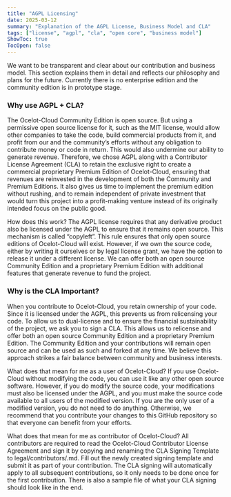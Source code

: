 ```yaml
---
title: "AGPL Licensing"
date: 2025-03-12
summary: "Explanation of the AGPL License, Business Model and CLA"
tags: ["license", "agpl", "cla", "open core", "business model"]
ShowToc: true
TocOpen: false
---
```


We want to be transparent and clear about our contribution and business model. This section explains them in detail and reflects our philosophy and plans for the future. Currently there is no enterprise edition and the community edition is in prototype stage.

### Why use AGPL + CLA?

The Ocelot-Cloud Community Edition is open source. But using a permissive open source license for it, such as the MIT license, would allow other companies to take the code, build commercial products from it, and profit from our and the community’s efforts without any obligation to contribute money or code in return. This would also undermine our ability to generate revenue. Therefore, we chose AGPL along with a Contributor License Agreement (CLA) to retain the exclusive right to create a commercial proprietary Premium Edition of Ocelot-Cloud, ensuring that revenues are reinvested in the development of both the Community and Premium Editions. It also gives us time to implement the premium edition without rushing, and to remain independent of private investment that would turn this project into a profit-making venture instead of its originally intended focus on the public good.

How does this work? The AGPL license requires that any derivative product also be licensed under the AGPL to ensure that it remains open source. This mechanism is called “copyleft”. This rule ensures that only open source editions of Ocelot-Cloud will exist. However, if we own the source code, either by writing it ourselves or by legal license grant, we have the option to release it under a different license. We can offer both an open source Community Edition and a proprietary Premium Edition with additional features that generate revenue to fund the project.

### Why is the CLA Important?

When you contribute to Ocelot-Cloud, you retain ownership of your code. Since it is licensed under the AGPL, this prevents us from relicensing your code. To allow us to dual-license and to ensure the financial sustainability of the project, we ask you to sign a CLA. This allows us to relicense and offer both an open source Community Edition and a proprietary Premium Edition. The Community Edition and your contributions will remain open source and can be used as such and forked at any time. We believe this approach strikes a fair balance between community and business interests.

What does that mean for me as a user of Ocelot-Cloud?
If you use Ocelot-Cloud without modifying the code, you can use it like any other open source software. However, if you do modify the source code, your modifications must also be licensed under the AGPL, and you must make the source code available to all users of the modified version. If you are the only user of a modified version, you do not need to do anything. Otherwise, we recommend that you contribute your changes to this GitHub repository so that everyone can benefit from your efforts.

What does that mean for me as contributor of Ocelot-Cloud?
All contributors are required to read the Ocelot-Cloud Contributor License Agreement and sign it by copying and renaming the CLA Signing Template to legal/contributors/<your-github-name>.md. Fill out the newly created signing template and submit it as part of your contribution. The CLA signing will automatically apply to all subsequent contributions, so it only needs to be done once for the first contribution. There is also a sample file of what your CLA signing should look like in the end.
